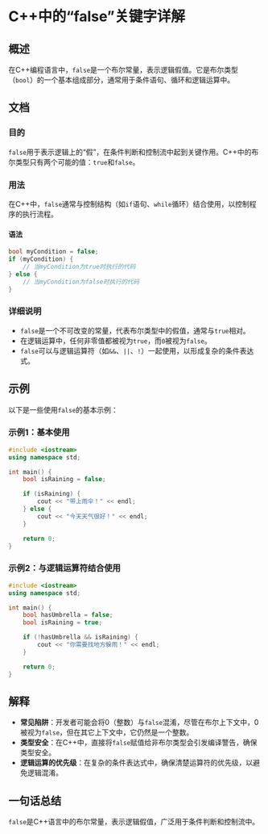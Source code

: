 <!--
Meta Description: # C++中的“false”关键字详解 ## 概述 在C++编程语言中，`false`是一个布尔常量，表示逻辑假值。它是布尔类型（`bool`）的一个基本组成部分，通常用于条件语句、循环和逻辑运算中。 ## 文档 ### 目的 `false`用于表示逻辑上的“假”，在条件判断和控制流中起到关键作用。...
Meta Keywords: false, bool, true, israining, cpp
-->

# C++中的“false”关键字详解

## 概述
在C++编程语言中，`false`是一个布尔常量，表示逻辑假值。它是布尔类型（`bool`）的一个基本组成部分，通常用于条件语句、循环和逻辑运算中。

## 文档
### 目的
`false`用于表示逻辑上的“假”，在条件判断和控制流中起到关键作用。C++中的布尔类型只有两个可能的值：`true`和`false`。

### 用法
在C++中，`false`通常与控制结构（如`if`语句、`while`循环）结合使用，以控制程序的执行流程。

#### 语法
```cpp
bool myCondition = false;
if (myCondition) {
    // 当myCondition为true时执行的代码
} else {
    // 当myCondition为false时执行的代码
}
```

### 详细说明
- `false`是一个不可改变的常量，代表布尔类型中的假值，通常与`true`相对。
- 在逻辑运算中，任何非零值都被视为`true`，而`0`被视为`false`。
- `false`可以与逻辑运算符（如`&&`、`||`、`!`）一起使用，以形成复杂的条件表达式。

## 示例
以下是一些使用`false`的基本示例：

### 示例1：基本使用
```cpp
#include <iostream>
using namespace std;

int main() {
    bool isRaining = false;

    if (isRaining) {
        cout << "带上雨伞！" << endl;
    } else {
        cout << "今天天气很好！" << endl;
    }

    return 0;
}
```

### 示例2：与逻辑运算符结合使用
```cpp
#include <iostream>
using namespace std;

int main() {
    bool hasUmbrella = false;
    bool isRaining = true;

    if (!hasUmbrella && isRaining) {
        cout << "你需要找地方躲雨！" << endl;
    }

    return 0;
}
```

## 解释
- **常见陷阱**：开发者可能会将0（整数）与`false`混淆，尽管在布尔上下文中，0被视为`false`，但在其它上下文中，它仍然是一个整数。
- **类型安全**：在C++中，直接将`false`赋值给非布尔类型会引发编译警告，确保类型安全。
- **逻辑运算的优先级**：在复杂的条件表达式中，确保清楚运算符的优先级，以避免逻辑混淆。

## 一句话总结
`false`是C++语言中的布尔常量，表示逻辑假值，广泛用于条件判断和控制流中。